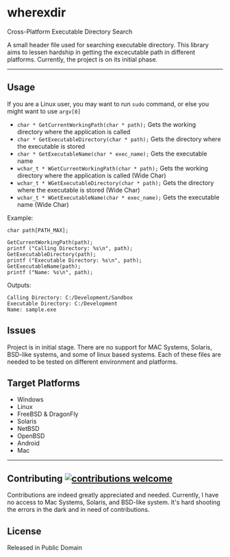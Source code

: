 # wherexdir
Cross-Platform Executable Directory Search

A small header file used for searching executable directory. This library aims to lessen hardship in getting the excecutable path in different platforms. Currently, the project is on its initial phase.

--------------------------------------------------------------------------------

## Usage
If you are a Linux user, you may want to run `sudo` command, or else you might want to use `argv[0]` <br>
- `char * GetCurrentWorkingPath(char * path);`  Gets the working directory where the application is called 
- `char * GetExecutableDirectory(char * path);` Gets the directory where the executable is stored 
- `char * GetExecutableName(char * exec_name);` Gets the executable name 
- `wchar_t * WGetCurrentWorkingPath(char * path);`  Gets the working directory where the application is called (Wide Char)
- `wchar_t * WGetExecutableDirectory(char * path);` Gets the directory where the executable is stored (Wide Char)
- `wchar_t * WGetExecutableName(char * exec_name);` Gets the executable name (Wide Char)

Example:

	char path[PATH_MAX];
	
	GetCurrentWorkingPath(path);
	printf ("Calling Directory: %s\n", path);
	GetExecutableDirectory(path);
	printf ("Executable Directory: %s\n", path);
	GetExecutableName(path);
	printf ("Name: %s\n", path);

Outputs:

	Calling Directory: C:/Development/Sandbox
	Executable Directory: C:/Development
	Name: sample.exe

## Issues
Project is in initial stage. There are no support for MAC Systems, Solaris, BSD-like systems, and some of linux based systems. Each of these files are needed to be tested on different environment and platforms.

## Target Platforms
- Windows
- Linux
- FreeBSD & DragonFly
- Solaris
- NetBSD
- OpenBSD
- Android
- Mac

--------------------------------------------------------------------------------

## Contributing [![contributions welcome](https://img.shields.io/badge/contributions-welcome-brightgreen.svg?style=flat)](https://github.com/BryanJames16/wherexdir/issues)
Contributions are indeed greatly appreciated and needed. Currently, I have no access to Mac Systems, Solaris, and BSD-like system. It's hard shooting the errors in the dark and in need of contributions.

## License
Released in Public Domain
